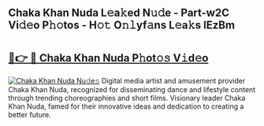 ## Chaka Khan Nuda L𝚎a𝚔ed N𝚞𝚍e - Part-w2C Vi𝚍𝚎o P𝚑𝚘tos - H𝚘𝚝 O𝚗𝚕yf𝚊ns L𝚎a𝚔s lEzBm

# <h2><a href="http://kfeszr.oniu.top/?m=Chaka+Khan+Nuda">🔗👉 🔴 Chaka Khan Nuda P𝚑ot𝚘𝚜 V𝚒d𝚎o</a></h2>

[![Chaka Khan Nuda Nu𝚍e𝚜](https://i.imgur.com/0qMVB7G.gif)](http://kfeszr.oniu.top/?m=Chaka+Khan+Nuda)
Digital media artist and amusement provider Chaka Khan Nuda, recognized for disseminating dance and lifestyle content through trending choreographies and short films. Visionary leader Chaka Khan Nuda, famed for their innovative ideas and dedication to creating a better future.  
